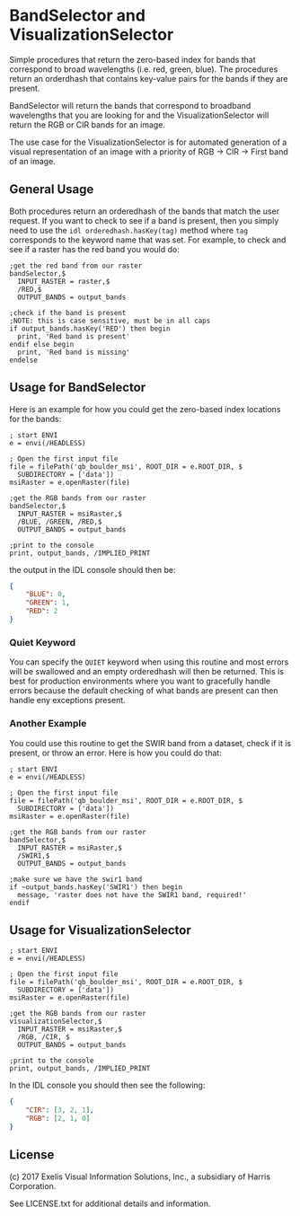 # BandSelector and VisualizationSelector

Simple procedures that return the zero-based index for bands that correspond to broad wavelengths (i.e. red, green, blue). The procedures return an orderdhash that contains key-value pairs for the bands if they are present.

BandSelector will return the bands that correspond to broadband wavelengths that you are looking for and the VisualizationSelector will return the RGB or CIR bands for an image. 

The use case for the VisualizationSelector is for automated generation of a visual representation of an image with a priority of RGB -> CIR -> First band of an image.

## General Usage

Both procedures return an orderedhash of the bands that match the user request. If you want to check to see if a band is present, then you simply need to use the ```idl orderedhash.hasKey(tag)``` method where `tag` corresponds to the keyword name that was set. For example, to check and see if a raster has the red band you would do:

```idl
;get the red band from our raster
bandSelector,$
  INPUT_RASTER = raster,$
  /RED,$
  OUTPUT_BANDS = output_bands

;check if the band is present
;NOTE: this is case sensitive, must be in all caps
if output_bands.hasKey('RED') then begin
  print, 'Red band is present'
endif else begin
  print, 'Red band is missing'
endelse
```

## Usage for BandSelector

Here is an example for how you could get the zero-based index locations for the bands:

```idl
; start ENVI
e = envi(/HEADLESS)

; Open the first input file
file = filePath('qb_boulder_msi', ROOT_DIR = e.ROOT_DIR, $
  SUBDIRECTORY = ['data'])
msiRaster = e.openRaster(file)

;get the RGB bands from our raster
bandSelector,$
  INPUT_RASTER = msiRaster,$
  /BLUE, /GREEN, /RED,$
  OUTPUT_BANDS = output_bands

;print to the console
print, output_bands, /IMPLIED_PRINT
```

the output in the IDL console should then be:

```json
{
    "BLUE": 0,
    "GREEN": 1,
    "RED": 2
}
```

### Quiet Keyword
You can specify the `QUIET` keyword when using this routine and most errors will be swallowed and an empty orderedhash will then be returned. This is best for production environments where you want to gracefully handle errors because the default checking of what bands are present can then handle eny exceptions present.

### Another Example

You could use this routine to get the SWIR band from a dataset, check if it is present, or throw an error. Here is how you could do that:


```idl
; start ENVI
e = envi(/HEADLESS)

; Open the first input file
file = filePath('qb_boulder_msi', ROOT_DIR = e.ROOT_DIR, $
  SUBDIRECTORY = ['data'])
msiRaster = e.openRaster(file)

;get the RGB bands from our raster
bandSelector,$
  INPUT_RASTER = msiRaster,$
  /SWIR1,$
  OUTPUT_BANDS = output_bands

;make sure we have the swir1 band
if ~output_bands.hasKey('SWIR1') then begin
  message, 'raster does not have the SWIR1 band, required!'
endif
```

## Usage for VisualizationSelector

```idl
; start ENVI
e = envi(/HEADLESS)

; Open the first input file
file = filePath('qb_boulder_msi', ROOT_DIR = e.ROOT_DIR, $
  SUBDIRECTORY = ['data'])
msiRaster = e.openRaster(file)

;get the RGB bands from our raster
visualizationSelector,$
  INPUT_RASTER = msiRaster,$
  /RGB, /CIR, $
  OUTPUT_BANDS = output_bands

;print to the console
print, output_bands, /IMPLIED_PRINT
```

In the IDL console you should then see the following:


```json
{
    "CIR": [3, 2, 1],
    "RGB": [2, 1, 0]
}
```

## License

(c) 2017 Exelis Visual Information Solutions, Inc., a subsidiary of Harris Corporation.

See LICENSE.txt for additional details and information.
